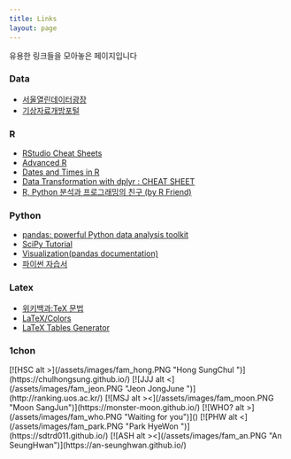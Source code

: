 ```yaml
---
title: Links
layout: page
---
```


유용한 링크들을 모아놓은 페이지입니다

<h3> Data </h3>
  <ul>
  <li> <a href = 'http://data.seoul.go.kr/' > 서울열린데이터광장</a>  </li>
  <li> <a href = 'https://data.kma.go.kr' > 기상자료개방포털</a>  </li>
  </ul>

<h3> R </h3>
  <ul>
  <li> <a href = 'https://rstudio.com/resources/cheatsheets/' > RStudio Cheat Sheets </a>  </li>
  <li> <a href = 'http://adv-r.had.co.nz/Environments.html' > Advanced R </a>  </li>
  <li> <a href = 'https://www.stat.berkeley.edu/~s133/dates.html' > Dates and Times in R </a>  </li>
  <li> <a href = '/assets/labworks/data-transformation.pdf' > Data Transformation with dplyr : CHEAT SHEET  </a>  </li>
  <li> <a href = 'https://rfriend.tistory.com/' > R, Python 분석과 프로그래밍의 친구 (by R Friend) </a>  </li>
  </ul>

<h3> Python </h3>
  <ul>
  <li> <a href = 'https://pandas.pydata.org/pandas-docs/stable/pandas.pdf' > pandas: powerful Python data analysis toolkit </a>  </li>
  <li> <a href = 'https://docs.scipy.org/doc/scipy/reference/tutorial/' > SciPy Tutorial </a>  </li>
  <li> <a href = 'https://pandas.pydata.org/pandas-docs/version/0.23/visualization.html' > Visualization(pandas documentation) </a>  </li>
  <li> <a href = 'https://docs.python.org/ko/3/tutorial/index.html' > 파이썬 자습서 </a> </li>

  </ul>

<h3> Latex </h3>
  <ul>
  <li> <a href = 'https://ko.wikipedia.org/wiki/%EC%9C%84%ED%82%A4%EB%B0%B1%EA%B3%BC:TeX_%EB%AC%B8%EB%B2%95'> 위키백과:TeX 문법 </a>  </li>
  <li> <a href = 'https://en.wikibooks.org/wiki/LaTeX/Colors' > LaTeX/Colors </a>  </li>
  <li> <a href = 'http://www.tablesgenerator.com/'> LaTeX Tables Generator </a>  </li>
  </ul>

<h3> 1chon </h3>
  [![HSC alt >](/assets/images/fam_hong.PNG "Hong SungChul ")](https://chulhongsung.github.io/)
  [![JJJ alt <](/assets/images/fam_jeon.PNG "Jeon JongJune ")](http://ranking.uos.ac.kr/)
  [![MSJ alt ><](/assets/images/fam_moon.PNG "Moon SangJun")](https://monster-moon.github.io/)
  [![WHO? alt >](/assets/images/fam_who.PNG "Waiting for you")]()
  [![PHW alt <](/assets/images/fam_park.PNG "Park HyeWon ")](https://sdtrd011.github.io/)  
  [![ASH alt ><](/assets/images/fam_an.PNG "An SeungHwan")](https://an-seunghwan.github.io/)

  &nbsp;
